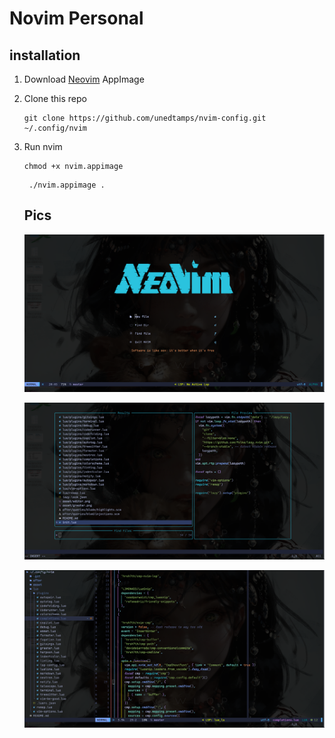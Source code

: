# Novim Personal

## installation
1. Download [Neovim](https://github.com/neovim/neovim/releases/download/v0.9.4/nvim.appimage) AppImage
2. Clone this repo
   ```shell
   git clone https://github.com/unedtamps/nvim-config.git ~/.config/nvim
   ```
3. Run nvim
   ```shell
   chmod +x nvim.appimage
   ```
   ```shell
    ./nvim.appimage .
   ```

   ## Pics
   ![Greater](./asset/aset1.png)

   ![Ediotr](./asset/aset2.png)

   ![Ediotr](./asset/aset3.png)
